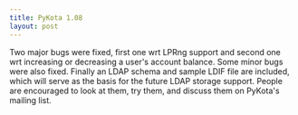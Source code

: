 ```yaml
---
title: PyKota 1.08
layout: post
---
```


Two major bugs were fixed, first one wrt LPRng support and second one wrt increasing or decreasing a user's account balance.
Some minor bugs were also fixed.
Finally an LDAP schema and sample LDIF file are included, which will serve as the basis for the future LDAP storage support. People are encouraged to look at them, try them, and discuss them on PyKota's mailing list.
